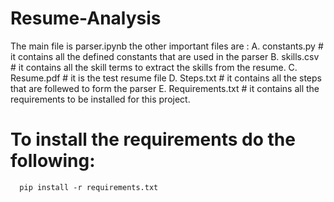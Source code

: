 # Resume-Analysis
The main file is parser.ipynb
the other important files are :
  A. constants.py # it contains all the defined constants that are used in the parser
  B. skills.csv # it contains all the skill terms to extract the skills from the resume.
  C. Resume.pdf # it is the test resume file
  D. Steps.txt # it contains all the steps that are follewed to form the parser
  E. Requirements.txt # it contains all the requirements to be installed for this project.
  # To install the requirements do the following:
      pip install -r requirements.txt
      
